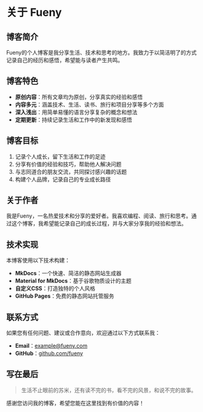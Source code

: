 # 关于 Fueny

## 博客简介

Fueny的个人博客是我分享生活、技术和思考的地方。我致力于以简洁明了的方式记录自己的经历和感悟，希望能与读者产生共鸣。

## 博客特色

- **原创内容**：所有文章均为原创，分享真实的经验和感悟
- **内容多元**：涵盖技术、生活、读书、旅行和项目分享等多个方面
- **深入浅出**：用简单易懂的语言分享复杂的概念和想法
- **定期更新**：持续记录生活和工作中的新发现和感悟

## 博客目标

1. 记录个人成长，留下生活和工作的足迹
2. 分享有价值的经验和技巧，帮助他人解决问题
3. 与志同道合的朋友交流，共同探讨感兴趣的话题
4. 构建个人品牌，记录自己的专业成长路径

## 关于作者

我是Fueny，一名热爱技术和分享的爱好者。我喜欢编程、阅读、旅行和思考。通过这个博客，我希望能记录自己的成长过程，并与大家分享我的经验和想法。

## 技术实现

本博客使用以下技术构建：

- **MkDocs**：一个快速、简洁的静态网站生成器
- **Material for MkDocs**：基于谷歌物质设计的主题
- **自定义CSS**：打造独特的个人风格
- **GitHub Pages**：免费的静态网站托管服务

## 联系方式

如果您有任何问题、建议或合作意向，欢迎通过以下方式联系我：

- **Email**：example@fueny.com
- **GitHub**：[github.com/fueny](https://github.com/fueny)

## 写在最后

> 生活不止眼前的苏米，还有读不完的书，看不完的风景，和说不完的故事。

感谢您访问我的博客，希望您能在这里找到有价值的内容！